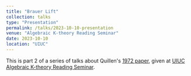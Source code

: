 ```yaml
---
title: "Brauer Lift"
collection: talks
type: "Presentation"
permalink: /talks/2023-10-10-presentation
venue: "Algebraic K-theory Reading Seminar"
date: 2023-10-10
location: "UIUC"
---
```


This is part 2 of a series of talks about Quillen's [1972 paper](https://www.jstor.org/stable/1970825), given at [UIUC Algebraic K-theory Reading Seminar](https://jiantongliu.github.io/597K/). 
